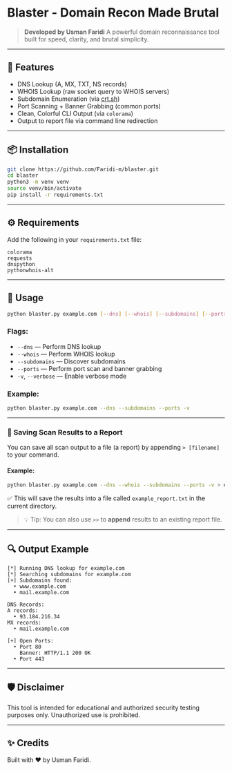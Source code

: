 # Blaster - Domain Recon Made Brutal

> **Developed by Usman Faridi**
> A powerful domain reconnaissance tool built for speed, clarity, and brutal simplicity.

---

## 🚀 Features

* DNS Lookup (A, MX, TXT, NS records)
* WHOIS Lookup (raw socket query to WHOIS servers)
* Subdomain Enumeration (via [crt.sh](https://crt.sh))
* Port Scanning + Banner Grabbing (common ports)
* Clean, Colorful CLI Output (via `colorama`)
* Output to report file via command line redirection

---

## 📦 Installation

```bash
git clone https://github.com/Faridi-m/blaster.git
cd blaster
python3 -m venv venv
source venv/bin/activate
pip install -r requirements.txt
```

---

## ⚙️ Requirements

Add the following in your `requirements.txt` file:

```
colorama
requests
dnspython
pythonwhois-alt
```

---

## 🧠 Usage

```bash
python blaster.py example.com [--dns] [--whois] [--subdomains] [--ports] [-v]
```

### Flags:

* `--dns` — Perform DNS lookup
* `--whois` — Perform WHOIS lookup
* `--subdomains` — Discover subdomains
* `--ports` — Perform port scan and banner grabbing
* `-v`, `--verbose` — Enable verbose mode

### Example:

```bash
python blaster.py example.com --dns --subdomains --ports -v
```

---

### 📄 Saving Scan Results to a Report

You can save all scan output to a file (a report) by appending `> [filename]` to your command.

#### **Example:**

```bash
python blaster.py example.com --dns --whois --subdomains --ports -v > example_report.txt
```

✅ This will save the results into a file called `example_report.txt` in the current directory.

> 💡 Tip: You can also use `>>` to **append** results to an existing report file.

---

## 🔍 Output Example

```
[*] Running DNS lookup for example.com
[*] Searching subdomains for example.com
[+] Subdomains found:
  • www.example.com
  • mail.example.com

DNS Records:
A records:
  • 93.184.216.34
MX records:
  • mail.example.com

[+] Open Ports:
  • Port 80
    Banner: HTTP/1.1 200 OK
  • Port 443
```

---

## 🛡 Disclaimer

This tool is intended for educational and authorized security testing purposes only. Unauthorized use is prohibited.

---

## ✨ Credits

Built with ❤️ by Usman Faridi.
